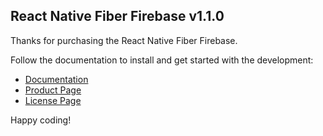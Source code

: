 ## React Native Fiber Firebase v1.1.0

Thanks for purchasing the React Native Fiber Firebase.

Follow the documentation to install and get started with the development:

-   [Documentation](https://wcandillon.github.io/react-native-fiber/Firebase.html)
-   [Product Page](https://market.nativebase.io/view/react-native-fiber-firebase)
-	[License Page](https://market.nativebase.io/licenses)

Happy coding!